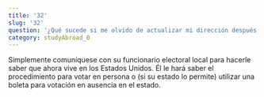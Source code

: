 ```yaml
---
title: '32'
slug: '32'
question: '¿Qué sucede si me olvido de actualizar mi dirección después de regresar a los Estados Unidos y recibo una boleta electoral para el extranjero?'
category: studyAbroad_0
---
```

Simplemente comuníquese con su funcionario electoral local para hacerle saber que ahora vive en los Estados Unidos. Él le hará saber el procedimiento para votar en persona o (si su estado lo permite) utilizar una boleta para votación en ausencia en el estado.
